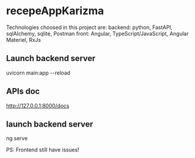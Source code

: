 # recepeAppKarizma
Technologies choosed in this project are: 
backend: python, FastAPI, sqlAlchemy, sqlite, Postman
front: Angular, TypeScript/JavaScript, Angular Materiel, RxJs
## Launch backend server
uvicorn main:app --reload

## APIs doc
http://127.0.0.1:8000/docs

## launch backend server
ng serve

PS: Frontend still have issues!
